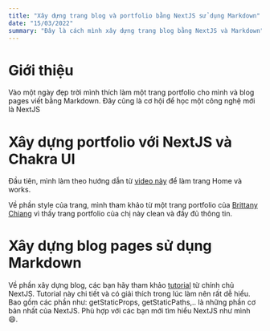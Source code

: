 ```yaml
---
title: "Xây dựng trang blog và portfolio bằng NextJS sử dụng Markdown"
date: "15/03/2022"
summary: "Đây là cách mình xây dựng trang blog bằng NextJS và Markdown"
---
```


# Giới thiệu

Vào một ngày đẹp trời mình thích làm một trang portfolio cho mình và blog pages viết bằng Markdown. Đây cũng là cơ hội để học một công nghệ mới là NextJS

# Xây dựng portfolio với NextJS và Chakra UI

Đầu tiên, mình làm theo hướng dẫn từ [video này](https://www.youtube.com/watch?v=bSMZgXzC9AA&t=3198s) để làm trang Home và works.

Về phần style của trang, mình tham khảo từ một trang portfolio của [Brittany Chiang](https://brittanychiang.com/) vì thấy trang portfolio của chị này clean và đầy đủ thông tin.

# Xây dựng blog pages sử dụng Markdown

Về phần xây dựng blog, các bạn hãy tham khảo [tutorial](https://nextjs.org/learn/basics/create-nextjs-app) từ chính chủ NextJS. 
Tutorial này chi tiết và có giải thích trong lúc làm nên rất dễ hiểu. Bao gồm các phần như: getStaticProps, getStaticPaths,.. là những phần cơ bản nhất của NextJS. Phù hợp với các bạn mới tìm hiểu NextJS như mình 😄.

